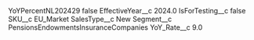 <?xml version="1.0" encoding="UTF-8"?>
<CustomMetadata xmlns="http://soap.sforce.com/2006/04/metadata" xmlns:xsi="http://www.w3.org/2001/XMLSchema-instance" xmlns:xsd="http://www.w3.org/2001/XMLSchema">
    <label>YoYPercentNL202429</label>
    <protected>false</protected>
    <values>
        <field>EffectiveYear__c</field>
        <value xsi:type="xsd:double">2024.0</value>
    </values>
    <values>
        <field>IsForTesting__c</field>
        <value xsi:type="xsd:boolean">false</value>
    </values>
    <values>
        <field>SKU__c</field>
        <value xsi:type="xsd:string">EU_Market</value>
    </values>
    <values>
        <field>SalesType__c</field>
        <value xsi:type="xsd:string">New</value>
    </values>
    <values>
        <field>Segment__c</field>
        <value xsi:type="xsd:string">PensionsEndowmentsInsuranceCompanies</value>
    </values>
    <values>
        <field>YoY_Rate__c</field>
        <value xsi:type="xsd:double">9.0</value>
    </values>
</CustomMetadata>
